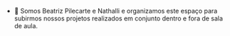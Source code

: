 
- 🌱 Somos Beatriz Pilecarte e Nathalli e organizamos este espaço para subirmos nossos projetos realizados em conjunto dentro e fora de sala de aula.
